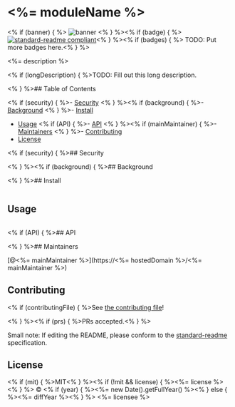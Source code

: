 # <%= moduleName %>
<% if (banner) { %>
![banner](<%= bannerPath %>)
<% } %><% if (badge) { %>
[![standard-readme compliant](https://img.shields.io/badge/standard--readme-OK-green.svg?style=flat-square)](https://github.com/RichardLitt/standard-readme)<% } %><% if (badges) { %>
TODO: Put more badges here.<% } %>

<%= description %>

<% if (longDescription) { %>TODO: Fill out this long description.

<% } %>## Table of Contents

<% if (security) { %>- [Security](#security)
<% } %><% if (background) { %>- [Background](#background)
<% } %>- [Install](#install)
- [Usage](#usage)
<% if (API) { %>- [API](#api)
<% } %><% if (mainMaintainer) { %>- [Maintainers](#maintainers)
<% } %>- [Contributing](#contributing)
- [License](#license)

<% if (security) { %>## Security

<% } %><% if (background) { %>## Background

<% } %>## Install

```sh
```

## Usage

```sh
```

<% if (API) { %>## API

<% } %>## Maintainers

[@<%= mainMaintainer %>](https://<%= hostedDomain %>/<%= mainMaintainer %>)

## Contributing

<% if (contributingFile) { %>See [the contributing file](contributing.md)!

<% } %><% if (prs) { %>PRs accepted.<% } %>

Small note: If editing the README, please conform to the
[standard-readme](https://github.com/RichardLitt/standard-readme) specification.

## License

<% if (mit) { %>MIT<% } %><% if (!mit && license) { %><%= license %><% } %> © <% if (year) { %><%= new Date().getFullYear() %><% } else { %><%= diffYear %><% } %> <%= licensee %>

